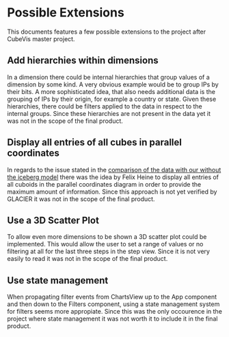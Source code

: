 # Possible Extensions

This documents features a few possible extensions to the project after CubeVis master project.

## Add hierarchies within dimensions

In a dimension there could be internal hierarchies that group values of a dimension by some kind. A very obvious example would be to group IPs by their bits. A more sophisticated idea, that also needs additional data is the grouping of IPs by their origin, for example a country or state. Given these hierarchies, there could be filters applied to the data in respect to the internal groups. Since these hierarchies are not present in the data yet it was not in the scope of the final product.

## Display all entries of all cubes in parallel coordinates

In regards to the issue stated in the [comparison of the data with our without the iceberg model](parcoords-comparison.md) there was the idea by Felix Heine to display all entries of all cuboids in the parallel coordinates diagram in order to provide the maximum amount of information. Since this approach is not yet verified by GLACIER it was not in the scope of the final product.

## Use a 3D Scatter Plot

To allow even more dimensions to be shown a 3D scatter plot could be implemented. This would allow the user to set a range of values or no filtering at all for the last three steps in the step view. Since it is not very easily to read it was not in the scope of the final product.

## Use state management

When propagating filter events from ChartsView up to the App component and then down to the Filters component, using a state management system for filters seems more appropiate. Since this was the only occourence in the project where state management it was not worth it to include it in the final product.
